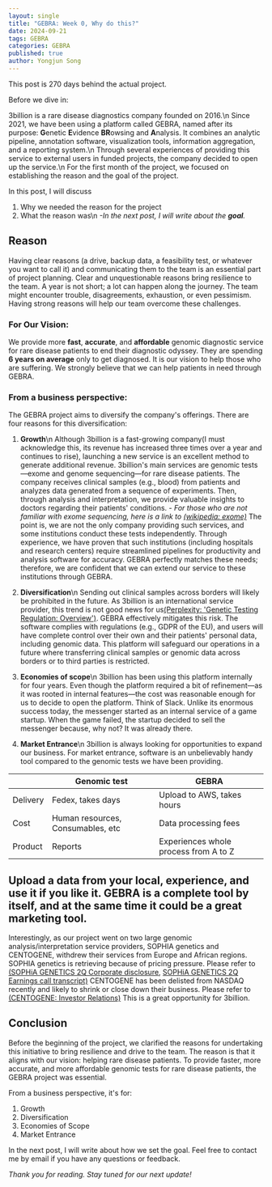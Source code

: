 ```yaml
---
layout: single
title: "GEBRA: Week 0, Why do this?"
date: 2024-09-21
tags: GEBRA
categories: GEBRA
published: true
author: Yongjun Song
---
```

This post is 270 days behind the actual project.

Before we dive in:

3billion is a rare disease diagnostics company founded on 2016.\n
Since 2021, we have been using a platform called GEBRA, named after its purpose: **G**enetic **E**vidence **BR**owsing and **A**nalysis. It combines an analytic pipeline, annotation software, visualization tools, information aggregation, and a reporting system.\n
Through several experiences of providing this service to external users in funded projects, the company decided to open up the service.\n
For the first month of the project, we focused on establishing the reason and the goal of the project.

In this post, I will discuss 
1. Why we needed the reason for the project
2. What the reason was\n
*-In the next post, I will write about the **goal**.*

## Reason
Having clear reasons (a drive, backup data, a feasibility test, or whatever you want to call it) and communicating them to the team is an essential part of project planning. Clear and unquestionable reasons bring resilience to the team. A year is not short; a lot can happen along the journey. The team might encounter trouble, disagreements, exhaustion, or even pessimism. Having strong reasons will help our team overcome these challenges.

### For Our Vision:
We provide more  **fast**, **accurate**, and **affordable** genomic diagnostic service for rare disease patients to end their diagnostic odyssey. They are spending **6 years on average** only to get diagnosed. It is our vision to help those who are suffering. 
We strongly believe that we can help patients in need through GEBRA.

### From a business perspective:
The GEBRA project aims to diversify the company's offerings. There are four reasons for this diversification:

1. **Growth**\n
Although 3billion is a fast-growing company(I must acknowledge this, its revenue has increased three times over a year and continues to rise), launching a new service is an excellent method to generate additional revenue.
3billion's main services are genomic tests—exome and genome sequencing—for rare disease patients. The company receives clinical samples (e.g., blood) from patients and analyzes data generated from a sequence of experiments. Then, through analysis and interpretation, we provide valuable insights to doctors regarding their patients' conditions. 
*- For those who are not familiar with exome sequencing, here is a link to [(wikipedia: exome)](https://en.wikipedia.org/wiki/Exome)*
The point is, we are not the only company providing such services, and some institutions conduct these tests independently. Through experience, we have proven that such institutions (including hospitals and research centers) require streamlined pipelines for productivity and analysis software for accuracy. GEBRA perfectly matches these needs; therefore, we are confident that we can extend our service to these institutions through GEBRA.

2. **Diversification**\n
Sending out clinical samples across borders will likely be prohibited in the future. As 3billion is an international service provider, this trend is not good news for us[(Perplexity: 'Genetic Testing Regulation: Overview')](https://www.perplexity.ai/page/genetic-testing-regulation-ove-Pn2xwYA9TyymvwOrbPQbYQ).
GEBRA effectively mitigates this risk. The software complies with regulations (e.g., GDPR of the EU), and users will have complete control over their own and their patients' personal data, including genomic data. This platform will safeguard our operations in a future where transferring clinical samples or genomic data across borders or to third parties is restricted.

3. **Economies of scope**\n
3billion has been using this platform internally for four years. Even though the platform required a bit of refinement—as it was rooted in internal features—the cost was reasonable enough for us to decide to open the platform.
Think of Slack. Unlike its enormous success today, the messenger started as an internal service of a game startup. When the game failed, the startup decided to sell the messenger because, why not? It was already there.

4. **Market Entrance**\n
3billion is always looking for opportunities to expand our business.
For market entrance, software is an unbelievably handy tool compared to the genomic tests we have been providing.

|  | Genomic test | GEBRA |
|-------|--------|---------|
| Delivery | Fedex, takes days | Upload to AWS, takes hours |
| Cost | Human resources, Consumables, etc | Data processing fees |
| Product | Reports | Experiences whole process from A to Z |

Upload a data from your local, experience, and use it if you like it.
GEBRA is a complete tool by itself, and at the same time it could be a great marketing tool.
---
Interestingly, as our project went on two large genomic analysis/interpretation service providers, SOPHIA genetics and CENTOGENE, withdrew their services from Europe and African regions.
SOPHIA genetics is retrieving because of pricing pressure. Please refer to [(SOPHiA GENETICS 2Q Corporate disclosure](https://www.sophiagenetics.com/press-releases/sophia-genetics-reports-second-quarter-2024-results/), [SOPHiA GENETICS 2Q Earnings call transcript)](https://seekingalpha.com/article/4711056-sophia-genetics-sa-soph-q2-2024-earnings-call-transcript)
CENTOGENE has been delisted from NASDAQ recently and likely to shrink or close down their business. Please refer to [(CENTOGENE: Investor Relations)](https://investors.centogene.com/)
 This is a great opportunity for 3billion.

## Conclusion
Before the beginning of the project, we clarified the reasons for undertaking this initiative to bring resilience and drive to the team.
The reason is that it aligns with our vision: helping rare disease patients. To provide faster, more accurate, and more affordable genomic tests for rare disease patients, the GEBRA project was essential.

From a business perspective, it's for:
1. Growth
2. Diversification
3. Economies of Scope
4. Market Entrance

In the next post, I will write about how we set the goal.
Feel free to contact me by email if you have any questions or feedback.

*Thank you for reading. Stay tuned for our next update!*
